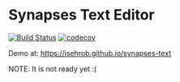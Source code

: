 # Synapses Text Editor

[![Build Status](https://travis-ci.org/isehrob/synapses-text.svg?branch=master)](https://travis-ci.org/isehrob/synapses-text)
[![codecov](https://codecov.io/gh/isehrob/synapses-text/branch/master/graph/badge.svg)](https://codecov.io/gh/isehrob/synapses-text)


Demo at: https://isehrob.github.io/synapses-text

NOTE: It is not ready yet :(
